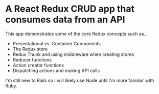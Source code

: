 A React Redux CRUD app that consumes data from an API
=====================================================

This app demonstrates some of the core Redux concepts such as...
* Presentational vs. Container Components
* The Redux store
* Redux Thunk and using middleware when creating stores
* Reducer functions
* Action creator functions
* Dispatching actions and making API calls

I'm still new to Rails so I will likely use Node until I'm more familiar with Ruby.
